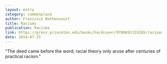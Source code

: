 ```yaml
---
layout: entry
category: commonplace
author: Francisco Bethencourt
title: Racisms
publication: Racisms
link: https://press.princeton.edu/books/hardcover/9780691155265/racisms
date: 2014-07-25
---
```


"The deed came before the word; racial theory only arose after centuries of practical racism."